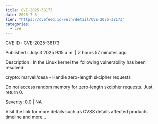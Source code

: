 ```yaml
--- 
title: CVE-2025-38173
date: 2025-7-3
lien: "https://cvefeed.io/vuln/detail/CVE-2025-38173"
categories:
  - cve
---
```


CVE ID : CVE-2025-38173

Published :  July 3
2025
9:15 a.m. | 2 hours
57 minutes ago

Description : In the Linux kernel
the following vulnerability has been resolved:

crypto: marvell/cesa - Handle zero-length skcipher requests

Do not access random memory for zero-length skcipher requests.
Just return 0.

Severity: 0.0 | NA

Visit the link for more details
such as CVSS details
affected products
timeline
and more...

